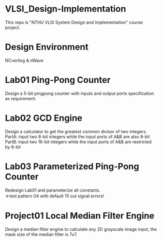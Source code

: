 # VLSI_Design-Implementation
This repo is "NTHU VLSI System Design and Implementation" course project.
# Design Environment
NCverilog & nWave
# Lab01 Ping-Pong Counter
Design a 5-bit pingpong counter with inputs and output ports specification as requirement.
# Lab02 GCD Engine
Design a calculator to get the greatest common divisor of two integers.<br>
PartA: input two 8-bit integers while the input ports of A&B are also 8-bit<br>
PartB: input two 16-bit integers while the input ports of A&B are restricted by 8-bit<br>
# Lab03 Parameterized Ping-Pong Counter
Redesign Lab01 and parameterize all constants.<br>
＊test pattern 04 with default 15 out signal errors!<br>
# Project01 Local Median Filter Engine
Design a median filter engine to calculate any 2D grayscale image input, the mask size of the median filter is 7x7.<br>

